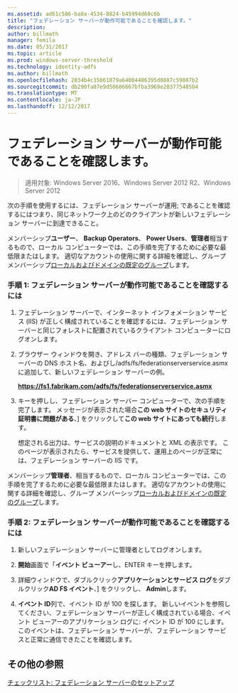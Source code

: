 ```yaml
---
ms.assetid: ad61c586-ba8a-4534-8824-b45994d60c6b
title: "フェデレーション サーバーが動作可能であることを確認します。"
description: 
author: billmath
manager: femila
ms.date: 05/31/2017
ms.topic: article
ms.prod: windows-server-threshold
ms.technology: identity-adfs
ms.author: billmath
ms.openlocfilehash: 2034b4c35061879a64004486395d0887c59087b2
ms.sourcegitcommit: db290fa07e9d50686667bfba3969e20377548504
ms.translationtype: MT
ms.contentlocale: ja-JP
ms.lasthandoff: 12/12/2017
---
```

# <a name="verify-that-a-federation-server-is-operational"></a>フェデレーション サーバーが動作可能であることを確認します。

>適用対象: Windows Server 2016、Windows Server 2012 R2、Windows Server 2012

次の手順を使用するには、フェデレーション サーバーが運用; であることを確認するにはつまり、同じネットワーク上のどのクライアントが新しいフェデレーション サーバーに到達できること。  
  
メンバーシップ**ユーザー**、 **Backup Operators**、 **Power Users**、**管理者**相当するもので、ローカル コンピューターでは、この手順を完了するために必要な最低限またはします。  適切なアカウントの使用に関する詳細を確認し、グループ メンバーシップ[ローカルおよびドメインの既定のグループ](https://go.microsoft.com/fwlink/?LinkId=83477)します。   
  
### <a name="procedure-1-to-verify-that-a-federation-server-is-operational"></a>手順 1: フェデレーション サーバーが動作可能であることを確認するには  
  
1.  フェデレーション サーバーで、インターネット インフォメーション サービス \(IIS\) が正しく構成されていることを確認するには、フェデレーション サーバーと同じフォレストに配置されているクライアント コンピューターにログオンします。  
  
2.  ブラウザー ウィンドウを開き、アドレス バーの種類、フェデレーション サーバーの DNS ホスト名、およびし/adfs/fs/federationserverservice.asmx に追加して、新しいフェデレーション サーバーの例。  
  
    **https://fs1.fabrikam.com/adfs/fs/federationserverservice.asmx**  
  
3.  キーを押しし、フェデレーション サーバー コンピューターで、次の手順を完了します。 メッセージが表示された場合**この web サイトのセキュリティ証明書に問題がある**、] をクリックして**この web サイトにあっても続行**します。  
  
    想定される出力は、サービスの説明のドキュメントと XML の表示です。 このページが表示されたら、サービスを提供して、運用上のページが正常には、フェデレーション サーバーの IIS です。  
  
メンバーシップ**管理者**、相当するもので、ローカル コンピューターでは、この手順を完了するために必要な最低限またはします。  適切なアカウントの使用に関する詳細を確認し、グループ メンバーシップ[ローカルおよびドメインの既定のグループ](https://go.microsoft.com/fwlink/?LinkId=83477)します。   
  
### <a name="procedure-2-to-verify-that-a-federation-server-is-operational"></a>手順 2: フェデレーション サーバーが動作可能であることを確認するには  
  
1.  新しいフェデレーション サーバーに管理者としてログオンします。  
  
2.  **開始**画面で「**イベント ビューアー**し、ENTER キーを押します。  
  
3.  詳細ウィンドウで、ダブルクリック**アプリケーションとサービス ログ**をダブルクリック**AD FS イベント**、] をクリックし、 **Admin**します。  
  
4.  **イベント ID**列で、イベント ID が 100 を探します。 新しいイベントを参照してください、フェデレーション サーバーが正しく構成されている場合、イベント ビューアーのアプリケーション ログに: イベント ID が 100 にします。 このイベントは、フェデレーション サーバーが、フェデレーション サービスと正常に通信できたことを確認します。  
  
## <a name="additional-references"></a>その他の参照  
[チェックリスト: フェデレーション サーバーのセットアップ](Checklist--Setting-Up-a-Federation-Server.md)  
  

